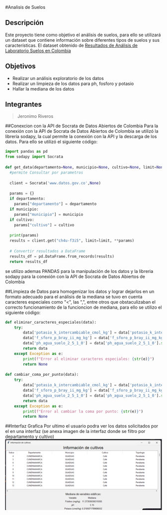 #Analisis de Suelos
## Descripción
Este proyecto tiene como objetivo el análisis de suelos, para ello se utilizará un dataset que contiene información sobre diferentes tipos de suelos y sus características. El dataset obtenido de [Resultados de Análisis de Laboratorio Suelos en Colombia](https://www.datos.gov.co/Agricultura-y-Desarrollo-Rural/Resultados-de-An-lisis-de-Laboratorio-Suelos-en-Co/ch4u-f3i5/about_data)


## Objetivos
- Realizar un análisis exploratorio de los datos
- Realizar un limpieza  de los datos para ph, fosforo y potasio
- Hallar la mediana de los datos

## Integrantes
>Jeronimo Riveros

##Conexcion con la API de Socrata de Datos Abiertos de Colombia
Para la conexión con la API de Socrata de Datos Abiertos de Colombia se utilizó la librería sodapy, la cual permite la conexión con la API y la descarga de los datos. Para ello se utilizó el siguiente código:

```python
import pandas as pd
from sodapy import Socrata   

def get_data(departamento=None, municipio=None, cultivo=None, limit=None): 
  #permite Consultar por parametros

  client = Socrata('www.datos.gov.co',None)

  params = {}
  if departamento:
    params["departamento"] = departamento
  if municipio:
    params["municipio"] = municipio
  if cultivo:
    params["cultivo"] = cultivo

  print(params)
  results = client.get("ch4u-f3i5", limit=limit, **params)

  # Convertir resultados a DataFrame
  results_df = pd.DataFrame.from_records(results)
  return results_df

```
se utilizo ademas PANDAS para la manipulación de los datos y la libreria sodapy para la conexión con la API de Socrata de Datos Abiertos de Colombia

##Limpieza de Datos
para homogenizar los datos y lograr dejarlos en un formato adecuado para el análisis de la mediana se tuvo en cuenta caracteres especiales como "<", las ",", entre otros que obstaculizaban el correcto funcionamiento de la funcioncion de mediana, para ello se utilizo el siguiente código:

```python
def eliminar_caracteres_especiales(data):
    try:
        data['potasio_k_intercambiable_cmol_kg'] = data['potasio_k_intercambiable_cmol_kg'].str.replace('[<>]', '', regex=True)
        data['f_sforo_p_bray_ii_mg_kg'] = data['f_sforo_p_bray_ii_mg_kg'].str.replace('[<>]', '', regex=True)
        data['ph_agua_suelo_2_5_1_0'] = data['ph_agua_suelo_2_5_1_0'].str.replace('[<>]', '', regex=True)
        return data
    except Exception as e:
        print(f"Error al eliminar caracteres especiales: {str(e)}")
        return None
    
def cambiar_coma_por_punto(data):
    try:
        data['potasio_k_intercambiable_cmol_kg'] = data['potasio_k_intercambiable_cmol_kg'].str.replace(',', '.', regex=True)
        data['f_sforo_p_bray_ii_mg_kg'] = data['f_sforo_p_bray_ii_mg_kg'].str.replace(',', '.', regex=True)
        data['ph_agua_suelo_2_5_1_0'] = data['ph_agua_suelo_2_5_1_0'].str.replace(',', '.', regex=True)
        return data
    except Exception as e:
        print(f"Error al cambiar la coma por punto: {str(e)}")
        return None
```

##Interfaz Grafica
Por ultimo el usuario podra ver los datos solicitados por el en una interfaz
(se anexa imagen de la interfaz donde se filtro por departamento y cultivo)
![Interfaz](./img/interfaz.png)

